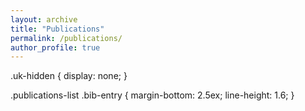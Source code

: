 ```yaml
---
layout: archive
title: "Publications"
permalink: /publications/
author_profile: true
---
```


<div id="publications-list"></div>
  

<script src="https://assets.webis.de/js/filter.js"></script>
<script src="https://assets.webis.de/js/selection.js"></script>
<script>
includeBibentries(document.getElementById("publications-list"), "author:khalid+al-khatib");

</script>

  .uk-hidden {
    display: none;
}

.publications-list .bib-entry {
    margin-bottom: 2.5ex;
    line-height: 1.6;
}
